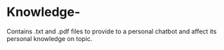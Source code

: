 # Knowledge-
Contains .txt and .pdf files to provide to a personal chatbot and affect its personal knowledge on topic.
